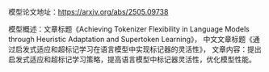 模型论文地址：https://arxiv.org/abs/2505.09738

模型概述：文章标题《Achieving Tokenizer Flexibility in Language Models through Heuristic Adaptation and Supertoken Learning》，
中文文章标题《通过启发式适应和超标记学习在语言模型中实现标记器的灵活性》，
文章内容：提出启发式适应和超标记学习策略，提高语言模型中标记器灵活性，优化模型性能。
